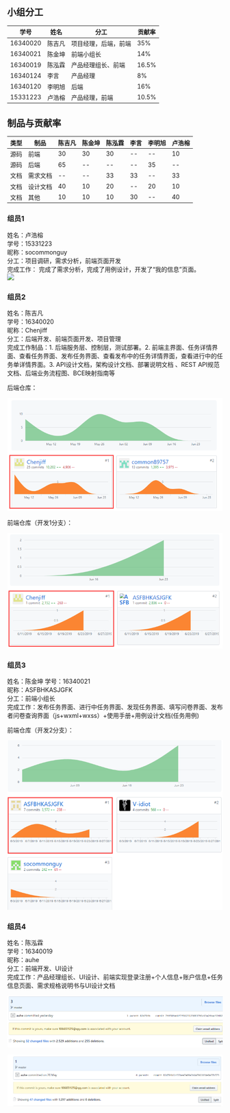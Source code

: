 ## 小组分工

| 学号     | 姓名   | 分工                 | 贡献率 |
| -------- | ------ | -------------------- | ------ |
| 16340020 | 陈吉凡 | 项目经理，后端，前端 | 35%    |
| 16340021 | 陈金坤 | 前端小组长           | 14%    |
| 16340019 | 陈泓霖 | 产品经理组长、前端   | 16.5%  |
| 16340124 | 李言   | 产品经理             | 8%     |
| 16340120 | 李明旭 | 后端                 | 16%    |
| 15331223 | 卢浩榕 | 产品经理，前端       | 10.5%  |

## 制品与贡献率

| 类型 | 制品     | 陈吉凡 | 陈金坤 | 陈泓霖 | 李言 | 李明旭 | 卢浩榕 |
| ---- | -------- | ------ | ------ | ------ | ---- | ------ | ------ |
| 源码 | 前端     | 30     | 30     | 30     | --   | --     | 10     |
| 源码 | 后端     | 65     | --     | --     | --   | 35     | --     |
| 文档 | 需求文档 | --     | --     | 33     | 33   | --     | 33     |
| 文档 | 设计文档 | 40     | 10     | 20     | --   | 20     | 10     |
| 文档 | 其他     | 10     | 10     | 10     | 30   | --     | 40     |

### 组员1

姓名：卢浩榕   
学号：15331223   
昵称：socommonguy   
分工：项目调研，需求分析，前端页面开发  
完成工作： 完成了需求分析，完成了用例设计，开发了“我的信息”页面。   
![][1]  

### 组员2

姓名：陈吉凡  
学号：16340020   
昵称：Chenjiff   
分工：后端开发、前端页面开发、项目管理   
完成工作制品：1. 后端服务层、控制层，测试部署。2. 前端主界面、任务详情界面、查看任务界面、发布任务界面、查看发布中的任务详情界面，查看进行中的任务单详情界面。3. API设计文档，架构设计文档、部署说明文档 、REST API规范文档、后端业务流程图、BCE映射指南等

后端仓库：    

![gitcon](images/06-cjf.png)   

前端仓库（开发1分支）： 

![gitcon](images/06-cjf2.png)  



###  组员3

姓名：陈金坤 
学号：16340021   
昵称：ASFBHKASJGFK  
分工：前端小组长    
完成工作：发布任务界面、进行中任务界面、发现任务界面、填写问卷界面、发布者问卷查询界面（js+wxml+wxss）+使用手册+用例设计文档(任务用例)  

前端仓库（开发2分支）：   

![gitcon](images/06-cjk.png)    

### 组员4

姓名：陈泓霖   
学号：16340019    
昵称：auhe  
分工：前端开发、UI设计  
完成工作：产品经理组长、UI设计、前端实现登录注册+个人信息+账户信息+任务信息页面、需求规格说明书与UI设计文档  

![gitcon](images/06-chl.png)  

![gitcon](images/06-chl2.png)  



[1]:images/lhr-1.png